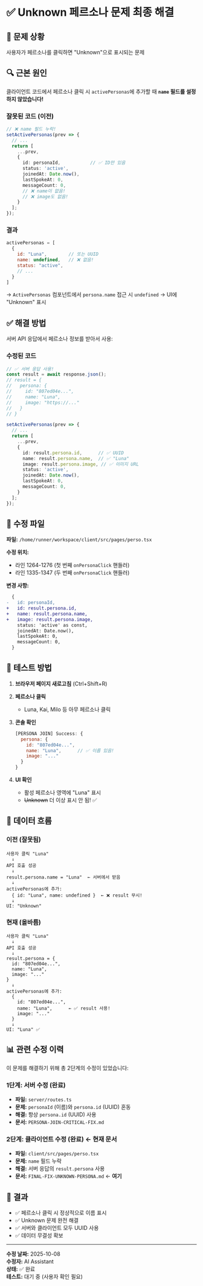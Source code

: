 # ✅ Unknown 페르소나 문제 최종 해결

## 🐛 문제 상황
사용자가 페르소나를 클릭하면 "Unknown"으로 표시되는 문제

## 🔍 근본 원인

클라이언트 코드에서 페르소나 클릭 시 `activePersonas`에 추가할 때 **`name` 필드를 설정하지 않았습니다!**

### 잘못된 코드 (이전)

```typescript
// ❌ name 필드 누락!
setActivePersonas(prev => {
  // ...
  return [
    ...prev,
    {
      id: personaId,           // ✅ ID만 있음
      status: 'active',
      joinedAt: Date.now(),
      lastSpokeAt: 0,
      messageCount: 0,
      // ❌ name이 없음!
      // ❌ image도 없음!
    }
  ];
});
```

### 결과

```javascript
activePersonas = [
  {
    id: "Luna",        // 또는 UUID
    name: undefined,   // ❌ 없음!
    status: "active",
    // ...
  }
]
```

→ `ActivePersonas` 컴포넌트에서 `persona.name` 접근 시 `undefined`
→ UI에 "Unknown" 표시

## ✅ 해결 방법

서버 API 응답에서 페르소나 정보를 받아서 사용:

### 수정된 코드

```typescript
// ✅ 서버 응답 사용!
const result = await response.json();
// result = {
//   persona: {
//     id: "807ed04e...",
//     name: "Luna",
//     image: "https://..."
//   }
// }

setActivePersonas(prev => {
  // ...
  return [
    ...prev,
    {
      id: result.persona.id,      // ✅ UUID
      name: result.persona.name,  // ✅ "Luna"
      image: result.persona.image, // ✅ 이미지 URL
      status: 'active',
      joinedAt: Date.now(),
      lastSpokeAt: 0,
      messageCount: 0,
    }
  ];
});
```

## 📝 수정 파일

**파일:** `/home/runner/workspace/client/src/pages/perso.tsx`

**수정 위치:**
- 라인 1264-1276 (첫 번째 `onPersonaClick` 핸들러)
- 라인 1335-1347 (두 번째 `onPersonaClick` 핸들러)

**변경 사항:**
```diff
  {
-   id: personaId,
+   id: result.persona.id,
+   name: result.persona.name,
+   image: result.persona.image,
    status: 'active' as const,
    joinedAt: Date.now(),
    lastSpokeAt: 0,
    messageCount: 0,
  }
```

## 🎯 테스트 방법

1. **브라우저 페이지 새로고침** (Ctrl+Shift+R)

2. **페르소나 클릭**
   - Luna, Kai, Milo 등 아무 페르소나 클릭

3. **콘솔 확인**
   ```javascript
   [PERSONA JOIN] Success: {
     persona: {
       id: "807ed04e...",
       name: "Luna",      // ✅ 이름 있음!
       image: "..."
     }
   }
   ```

4. **UI 확인**
   - 활성 페르소나 영역에 "Luna" 표시
   - ~~Unknown~~ 더 이상 표시 안 됨! ✅

## 🔄 데이터 흐름

### 이전 (잘못됨)
```
사용자 클릭 "Luna"
  ↓
API 호출 성공
  ↓
result.persona.name = "Luna"  ← 서버에서 받음
  ↓
activePersonas에 추가:
  { id: "Luna", name: undefined }  ← ❌ result 무시!
  ↓
UI: "Unknown"
```

### 현재 (올바름)
```
사용자 클릭 "Luna"
  ↓
API 호출 성공
  ↓
result.persona = {
  id: "807ed04e...",
  name: "Luna",
  image: "..."
}
  ↓
activePersonas에 추가:
  {
    id: "807ed04e...",
    name: "Luna",      ← ✅ result 사용!
    image: "..."
  }
  ↓
UI: "Luna" ✅
```

## 📊 관련 수정 이력

이 문제를 해결하기 위해 총 2단계의 수정이 있었습니다:

### 1단계: 서버 수정 (완료)
- **파일:** `server/routes.ts`
- **문제:** `personaId` (이름)와 `persona.id` (UUID) 혼동
- **해결:** 항상 `persona.id` (UUID) 사용
- **문서:** `PERSONA-JOIN-CRITICAL-FIX.md`

### 2단계: 클라이언트 수정 (완료) ← **현재 문서**
- **파일:** `client/src/pages/perso.tsx`
- **문제:** `name` 필드 누락
- **해결:** 서버 응답의 `result.persona` 사용
- **문서:** `FINAL-FIX-UNKNOWN-PERSONA.md` ← **여기**

## 🎉 결과

- ✅ 페르소나 클릭 시 정상적으로 이름 표시
- ✅ Unknown 문제 완전 해결
- ✅ 서버와 클라이언트 모두 UUID 사용
- ✅ 데이터 무결성 확보

---

**수정 날짜:** 2025-10-08  
**수정자:** AI Assistant  
**상태:** ✅ 완료  
**테스트:** 대기 중 (사용자 확인 필요)

